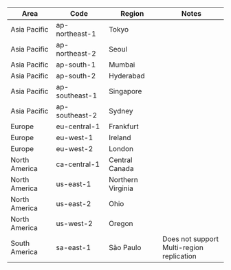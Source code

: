 | Area          | Code           | Region            | Notes                                            |
| ------------- | -------------- | ----------------- | ------------------------------------------------ |
| Asia Pacific  | ap-northeast-1 | Tokyo             |                                        |
| Asia Pacific  | ap-northeast-2 | Seoul             |                                        |
| Asia Pacific  | ap-south-1     | Mumbai            |                                        |
| Asia Pacific  | ap-south-2     | Hyderabad         |                                        |
| Asia Pacific  | ap-southeast-1 | Singapore         |                                        |
| Asia Pacific  | ap-southeast-2 | Sydney            |                                        |
| Europe        | eu-central-1   | Frankfurt         |                                        |
| Europe        | eu-west-1      | Ireland           |                                        |
| Europe        | eu-west-2      | London            |                                        |
| North America | ca-central-1   | Central Canada    |                                        |
| North America | us-east-1      | Northern Virginia |                                        |
| North America | us-east-2      | Ohio              |                                        |
| North America | us-west-2      | Oregon            |                                        |
| South America | sa-east-1      | São Paulo         | Does not support <br /> Multi-region replication |
